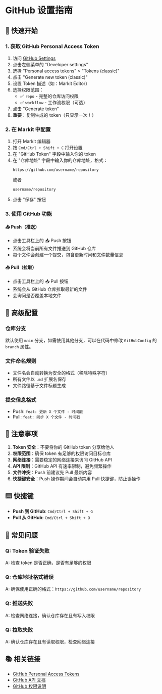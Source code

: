 # GitHub 设置指南

## 🚀 快速开始

### 1. 获取 GitHub Personal Access Token

1. 访问 [GitHub Settings](https://github.com/settings)
2. 点击左侧菜单的 "Developer settings"
3. 选择 "Personal access tokens" > "Tokens (classic)"
4. 点击 "Generate new token (classic)"
5. 设置 Token 描述（如：Markit Editor）
6. 选择权限范围：
    - ✅ `repo` - 完整的仓库访问权限
    - ✅ `workflow` - 工作流权限（可选）
7. 点击 "Generate token"
8. **重要**：复制生成的 token（只显示一次！）

### 2. 在 Markit 中配置

1. 打开 Markit 编辑器
2. 按 `Cmd/Ctrl + Shift + C` 打开设置
3. 在 "GitHub Token" 字段中输入你的 token
4. 在 "仓库地址" 字段中输入你的仓库地址，格式：
    ```
    https://github.com/username/repository
    ```
    或者
    ```
    username/repository
    ```
5. 点击 "保存" 按钮

### 3. 使用 GitHub 功能

#### 📤 Push（推送）

-   点击工具栏上的 📤 Push 按钮
-   系统会将当前所有文件推送到 GitHub 仓库
-   每个文件会创建一个提交，包含更新时间和文件数量信息

#### 📥 Pull（拉取）

-   点击工具栏上的 📥 Pull 按钮
-   系统会从 GitHub 仓库拉取最新的文件
-   会询问是否覆盖本地文件

## 🔧 高级配置

### 仓库分支

默认使用 `main` 分支，如需使用其他分支，可以在代码中修改 `GitHubConfig` 的 `branch` 属性。

### 文件命名规则

-   文件名会自动转换为安全的格式（移除特殊字符）
-   所有文件以 `.md` 扩展名保存
-   文件路径基于文件标题生成

### 提交信息格式

-   Push: `feat: 更新 X 个文件 - 时间戳`
-   Pull: `feat: 同步 X 个文件 - 时间戳`

## 🚨 注意事项

1. **Token 安全**：不要将你的 GitHub token 分享给他人
2. **权限范围**：确保 token 有足够的权限访问目标仓库
3. **网络连接**：需要稳定的网络连接来访问 GitHub API
4. **API 限制**：GitHub API 有速率限制，避免频繁操作
5. **文件冲突**：Push 前建议先 Pull 最新内容
6. **快捷键安全**：Push 操作期间会自动禁用 Pull 快捷键，防止误操作

## ⌨️ 快捷键

-   **Push 到 GitHub**: `Cmd/Ctrl + Shift + G`
-   **Pull 从 GitHub**: `Cmd/Ctrl + Shift + O`

## 🐛 常见问题

### Q: Token 验证失败

A: 检查 token 是否正确，是否有足够的权限

### Q: 仓库地址格式错误

A: 确保使用正确的格式：`https://github.com/username/repository`

### Q: 推送失败

A: 检查网络连接，确认仓库存在且有写入权限

### Q: 拉取失败

A: 确认仓库存在且有读取权限，检查网络连接

## 📚 相关链接

-   [GitHub Personal Access Tokens](https://github.com/settings/tokens)
-   [GitHub API 文档](https://docs.github.com/en/rest)
-   [GitHub 权限说明](https://docs.github.com/en/authentication/keeping-your-account-and-data-secure/creating-a-personal-access-token#about-tokens)
